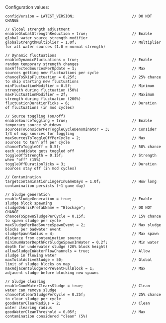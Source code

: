 Configuration values:



    configVersion = LATEST_VERSION;                          // DO NOT CHANGE

    // Global strength adjustment
    enableGlobalStrengthReduction = true;                    // Enable global water source strength modifier
    globalStrengthMultiplier = 1.0f;                         // Multiplier for all water sources (1.0 = normal strength)

    // Dynamic fluctuations
    enableDynamicFluctuations = true;                        // Enable random temporary strength changes
    maxAffectedSourcesPerUpdate = 1;                         // Max sources getting new fluctuations per cycle
    chanceToSkipFluctuation = 0.25f;                         // 25% chance to skip starting new fluctuations
    minFluctuationModifier = 0.5f;                           // Minimum strength during fluctuation (50%)
    maxFluctuationModifier = 2f;                             // Maximum strength during fluctuation (200%)
    fluctuationDurationTicks = 6;                            // Duration of fluctuations (in mod cycles)

    // Source toggling (on/off)
    enableSourceToggling = true;                             // Enable temporary source shutdown
    sourcesToConsiderPerToggleCycleDenominator = 3;          // Consider 1/3 of map sources for toggling
    maxSourcesToToggleOffPerCycle = 2;                       // Max sources to turn off per cycle
    chanceToToggleOff = 0.5f;                                // 50% chance each candidate gets toggled off
    toggleOffStrength = 0.15f;                               // Strength when "off" (15%)
    toggleOffDurationTicks = 3;                              // Duration sources stay off (in mod cycles)

    // Contamination
    targetContaminationLingerInGameDays = 1.0f;              // How long contamination persists (~1 game day)

    // Sludge generation
    enableSludgeGeneration = true;                           // Enable sludge block spawning
    sludgeDebrisPrefabName = "Blockage";                     // DO NOT CHANGE
    chanceToSpawnSludgePerCycle = 0.15f;                     // 15% chance to spawn sludge per cycle
    maxSludgePerBadSourceSpawnEvent = 2;                     // Max sludge blocks per badwater event
    sludgeSpawnRadius = 4;                                   // Max spawn distance from contamination source
    minimumWaterDepthForSludgeSpawnInWater = 0.2f;           // Min water depth for underwater sludge (20% block height)
    allowSludgeInWaterFlowChannels = true;                   // Allow sludge in flowing water
    maxTotalActiveSludge = 50;                               // Global limit of sludge blocks on map
    maxAdjacentSludgeToPreventFullBlock = 1;                 // Max adjacent sludge before blocking new spawns

    // Sludge clearing
    enableGoodWaterClearsSludge = true;                      // Clean water can remove sludge
    chanceToClearSludgePerCycle = 0.25f;                     // 25% chance to clear sludge per cycle
    goodWaterClearRadius = 2;                                // Clean water clearing radius
    goodWaterCleanThreshold = 0.05f;                         // Max contamination considered "clean" (5%)
  